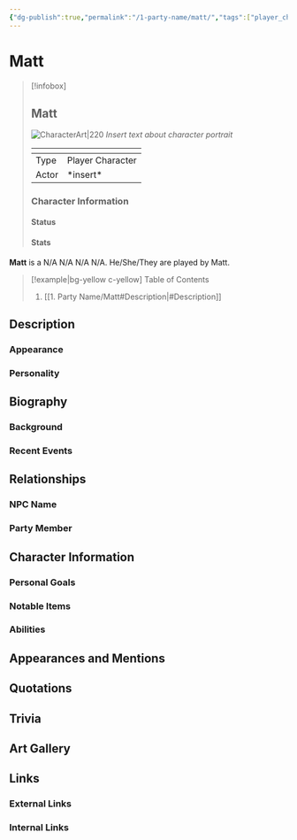 ```yaml
---
{"dg-publish":true,"permalink":"/1-party-name/matt/","tags":["player_character"]}
---
```


# Matt
> [!infobox]
> ## **Matt**
> ![CharacterArt|220](https://encrypted-tbn0.gstatic.com/images?q=tbn:ANd9GcR0qAyHWqphrd9sdj7KtA7Pu4iX-bxcnKBdBw&s)
> *Insert text about character portrait*
> <table><colgroup></colgroup><thead><tr><th></th><th></th></tr></thead><tbody><tr><td>Type</td><td>Player Character</td></tr><tr><td>Actor</td><td>*insert*</td></tr><tr></tbody></table>
> <h3> Character Information </h3>
> 
> <h4> Status </h4>
> 
> <h4> Stats </h4>
> 

**Matt** is a N/A N/A N/A N/A. He/She/They are played by Matt.

> [!example|bg-yellow c-yellow] Table of Contents 
> 1. [[1. Party Name/Matt#Description\|#Description]]

## Description
### Appearance
### Personality

## Biography
### Background
### Recent Events

## Relationships 
### NPC Name
### Party Member

## Character Information
### Personal Goals 
### Notable Items
### Abilities 

## Appearances and Mentions

## Quotations

## Trivia

## Art Gallery

## Links
### External Links
### Internal Links